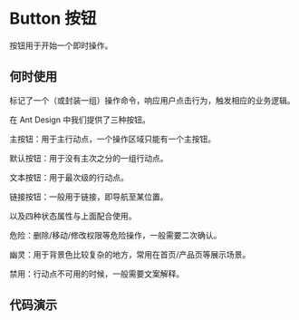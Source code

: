 <!--
 * @Author: your name
 * @Date: 2021-12-20 13:09:38
 * @LastEditTime: 2021-12-20 14:15:15
 * @LastEditors: Please set LastEditors
 * @Description: Button组件文档页
 * @FilePath: \react-ui-2\docs\移动端\button.md
-->

# Button 按钮

按钮用于开始一个即时操作。

## 何时使用

标记了一个（或封装一组）操作命令，响应用户点击行为，触发相应的业务逻辑。

在 Ant Design 中我们提供了三种按钮。

主按钮：用于主行动点，一个操作区域只能有一个主按钮。

默认按钮：用于没有主次之分的一组行动点。

文本按钮：用于最次级的行动点。

链接按钮：一般用于链接，即导航至某位置。

以及四种状态属性与上面配合使用。

危险：删除/移动/修改权限等危险操作，一般需要二次确认。

幽灵：用于背景色比较复杂的地方，常用在首页/产品页等展示场景。

禁用：行动点不可用的时候，一般需要文案解释。

<!-- 加载中：用于异步操作等待反馈的时候，也可以避免多次提交。 -->

## 代码演示

<code src="@demo/button.tsx" ></code>

<code src="@demo/modal.tsx" ></code>

